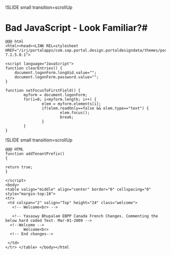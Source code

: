 !SLIDE small transition=scrollUp

# Bad JavaScript - Look Familiar?#

	@@@ html
    <html><head><LINK REL=stylesheet HREF="/irj/portalapps/com.sap.portal.design.portaldesigndata/themes/portal/mon_sap_ebp_theme/prtl_std/prtl_std_nn7.css?7.1.5.0.1">

    <script language="JavaScript">
    function clearEntries() {
        document.logonForm.longUid.value="";
        document.logonForm.password.value="";
    }

    function setFocusToFirstField() {
            myform = document.logonForm;
            for(i=0; i<myform.length; i++) {
                    elem = myform.elements[i];
                    if(elem.readOnly==false && elem.type=="text") {
                            elem.focus();
                            break;
                    }
            }
    }


!SLIDE small transition=scrollUp

	@@@ HTML
    function addTenantPrefix()
    {

    return true;
    }

    </script>
    <body>
    <table valign="middle" align="center" border="0" cellspacing="0" style="margin-top:10">
    <tr>
     <td colspan="2" valign="Top" height="24" class="welcome">
       <!-- Welcome<br> -->

       <!-- Yasaswy Bhupalam EBPP Canada French Changes. Commenting the below hard coded Text. Mar-01-2009 -->
      <!--Welcome -->
            Welcome<br>
      <!-- End changes-->

     </td>
    </tr> </table> </body></html


